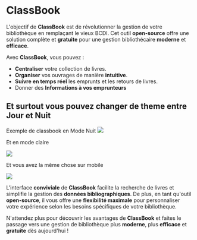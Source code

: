 # ClassBook 

L'objectif de **ClassBook** est de révolutionner la gestion de votre bibliothèque en remplaçant le vieux BCDI. Cet outil **open-source** offre une solution complète et **gratuite** pour une gestion bibliothécaire **moderne** et **efficace**.

Avec **ClassBook**, vous pouvez :
- **Centraliser** votre collection de livres.
- **Organiser** vos ouvrages de manière **intuitive**.
- **Suivre en temps réel** les emprunts et les retours de livres.
- Donner des **Informations à vos emprunteurs**

## Et surtout vous pouvez changer de theme entre Jour et Nuit
Exemple de classbook en Mode Nuit 
<img src="https://onedrive.live.com/embed?resid=3161DF2BACC992A3%211749&authkey=%21AETE6So7DFmDLOg&width=365"></img>

Et en mode claire

<img src="https://onedrive.live.com/embed?resid=3161DF2BACC992A3%211750&authkey=%21APVySqy5vM3WgjQ&width=365"></img>

Et vous avez la même chose sur mobile

<img src="https://onedrive.live.com/embed?resid=3161DF2BACC992A3%211751&authkey=%21AKXDRZo3Z4xYHyc&width=365"></img>

L'interface **conviviale** de **ClassBook** facilite la recherche de livres et simplifie la gestion des **données bibliographiques**. De plus, en tant qu'outil **open-source**, il vous offre une **flexibilité maximale** pour personnaliser votre expérience selon les besoins spécifiques de votre bibliothèque.

N'attendez plus pour découvrir les avantages de **ClassBook** et faites le passage vers une gestion de bibliothèque plus **moderne**, plus **efficace** et **gratuite** dès aujourd'hui !

